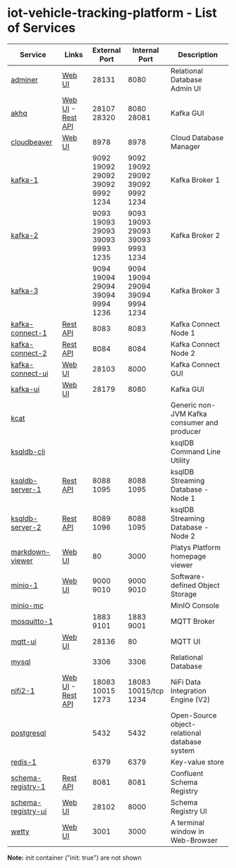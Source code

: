 # iot-vehicle-tracking-platform - List of Services

| Service | Links | External<br>Port | Internal<br>Port | Description
|--------------|------|------|------|------------
|[adminer](./documentation/services/adminer )|[Web UI](http://172.20.10.3:28131)|28131<br>|8080<br>|Relational Database Admin UI
|[akhq](./documentation/services/akhq )|[Web UI](http://172.20.10.3:28107) - [Rest API](http://172.20.10.3:28107/api)|28107<br>28320<br>|8080<br>28081<br>|Kafka GUI
|[cloudbeaver](./documentation/services/cloudbeaver )|[Web UI](http://172.20.10.3:8978)|8978<br>|8978<br>|Cloud Database Manager
|[kafka-1](./documentation/services/kafka )||9092<br>19092<br>29092<br>39092<br>9992<br>1234<br>|9092<br>19092<br>29092<br>39092<br>9992<br>1234<br>|Kafka Broker 1
|[kafka-2](./documentation/services/kafka )||9093<br>19093<br>29093<br>39093<br>9993<br>1235<br>|9093<br>19093<br>29093<br>39093<br>9993<br>1234<br>|Kafka Broker 2
|[kafka-3](./documentation/services/kafka )||9094<br>19094<br>29094<br>39094<br>9994<br>1236<br>|9094<br>19094<br>29094<br>39094<br>9994<br>1234<br>|Kafka Broker 3
|[kafka-connect-1](./documentation/services/kafka-connect )|[Rest API](http://172.20.10.3:8083)|8083<br>|8083<br>|Kafka Connect Node 1
|[kafka-connect-2](./documentation/services/kafka-connect )|[Rest API](http://172.20.10.3:8084)|8084<br>|8084<br>|Kafka Connect Node 2
|[kafka-connect-ui](./documentation/services/kafka-connect-ui )|[Web UI](http://172.20.10.3:28103)|28103<br>|8000<br>|Kafka Connect GUI
|[kafka-ui](./documentation/services/kafka-ui )|[Web UI](http://172.20.10.3:28179)|28179<br>|8080<br>|Kafka GUI
|[kcat](./documentation/services/kcat )||||Generic non-JVM Kafka consumer and producer
|[ksqldb-cli](./documentation/services/ksqldb-cli )||||ksqlDB Command Line Utility
|[ksqldb-server-1](./documentation/services/ksqldb )|[Rest API](http://172.20.10.3:8088)|8088<br>1095<br>|8088<br>1095<br>|ksqlDB Streaming Database - Node 1
|[ksqldb-server-2](./documentation/services/ksqldb )|[Rest API](http://172.20.10.3:8089)|8089<br>1096<br>|8088<br>1095<br>|ksqlDB Streaming Database - Node 2
|[markdown-viewer](./documentation/services/markdown-viewer )|[Web UI](http://172.20.10.3:80)|80<br>|3000<br>|Platys Platform homepage viewer
|[minio-1](./documentation/services/minio )|[Web UI](http://172.20.10.3:9010)|9000<br>9010<br>|9000<br>9010<br>|Software-defined Object Storage
|[minio-mc](./documentation/services/minio )||||MinIO Console
|[mosquitto-1](./documentation/services/mosquitto )||1883<br>9101<br>|1883<br>9001<br>|MQTT Broker
|[mqtt-ui](./documentation/services/hivemq-ui )|[Web UI](http://172.20.10.3:28136)|28136<br>|80<br>|MQTT UI
|[mysql](./documentation/services/mysql )||3306<br>|3306<br>|Relational Database
|[nifi2-1](./documentation/services/nifi )|[Web UI](https://172.20.10.3:18083/nifi) - [Rest API](https://172.20.10.3:18083/nifi-api)|18083<br>10015<br>1273<br>|18083<br>10015/tcp<br>1234<br>|NiFi Data Integration Engine (V2)
|[postgresql](./documentation/services/postgresql )||5432<br>|5432<br>|Open-Source object-relational database system
|[redis-1](./documentation/services/redis )||6379<br>|6379<br>|Key-value store
|[schema-registry-1](./documentation/services/schema-registry )|[Rest API](http://172.20.10.3:8081)|8081<br>|8081<br>|Confluent Schema Registry
|[schema-registry-ui](./documentation/services/schema-registry-ui )|[Web UI](http://172.20.10.3:28102)|28102<br>|8000<br>|Schema Registry UI
|[wetty](./documentation/services/wetty )|[Web UI](http://172.20.10.3:3001)|3001<br>|3000<br>|A terminal window in Web-Browser|

**Note:** init container ("init: true") are not shown